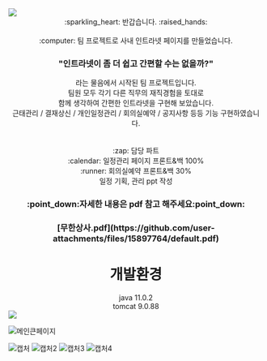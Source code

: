<img src="https://capsule-render.vercel.app/api?type=waving&color=BDBDC8&height=150&section=header&text=Minhee%20READ%20ME&fontSize=15"/>

<div align=center>
:sparkling_heart: 반갑습니다. :raised_hands: <br><br>
:computer: 팀 프로젝트로 사내 인트라넷 페이지를 만들었습니다.
<h3>"인트라넷이 좀 더 쉽고 간편할 수는 없을까?"</h3>
라는 물음에서 시작된 팀 프로젝트입니다. <br>
팀원 모두 각기 다른 직무의 재직경험을 토대로 <br> 
함께 생각하여 간편한 인트라넷을 구현해 보았습니다.<br>
근태관리 / 결재상신 / 개인일정관리 / 회의실예약 / 공지사항 등등 기능 구현하였습니다.
 <br> <br> <br> 
:zap: 담당 파트 <br>
:calendar: 일정관리 페이지 프론트&백 100% <br>
:runner: 회의실예약 프론트&백 30% <br>
일정 기획, 관리 
ppt 작성 
<h3>:point_down:자세한 내용은 pdf 참고 해주세요:point_down:<h3>
 [무한상사.pdf](https://github.com/user-attachments/files/15897764/default.pdf)

<h1>개발환경</h1>
<img src="https://img.shields.io/badge/Spring-#6DB33F?style=for-the-badhe&logo=Spring&logoColor=white"/> 
java 11.0.2 <br>
tomcat 9.0.88 <br>
</div>

<img src="https://capsule-render.vercel.app/api?type=waving&color=BDBDC8&height=150&section=footer"/>



![메인큰페이지](https://github.com/min2mini/muhan/assets/159765032/2e1a9d79-a2a0-4301-9488-e3fa0eb2699b)

![캡처](https://github.com/min2mini/muhan/assets/159765032/e3985cc4-8dcf-4d8c-818e-7dee24a2edf9)
![캡처2](https://github.com/min2mini/muhan/assets/159765032/077f9653-5004-4832-a435-b8338d09574d)
![캡처3](https://github.com/min2mini/muhan/assets/159765032/217354a9-dcde-433e-8e49-6d3a14a82799)
![캡처4](https://github.com/min2mini/muhan/assets/159765032/f8d26253-e894-447b-8405-773ef6265a2e)
